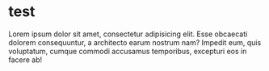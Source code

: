 # test

Lorem ipsum dolor sit amet, consectetur adipisicing elit. Esse obcaecati dolorem consequuntur, a architecto earum nostrum nam? Impedit eum, quis voluptatum, cumque commodi accusamus temporibus, excepturi eos in facere ab!
